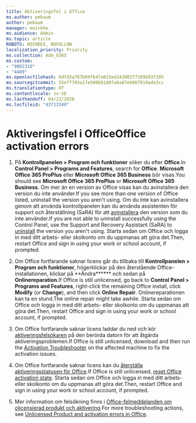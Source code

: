 ```yaml
---
title: Aktiveringsfel i Office
ms.author: pebaum
author: pebaum
manager: mnirkhe
ms.audience: Admin
ms.topic: article
ROBOTS: NOINDEX, NOFOLLOW
localization_priority: Priority
ms.collection: Adm_O365
ms.custom:
- "9002310"
- "4489"
ms.openlocfilehash: 6dfd3a767b09f647a615ed24300377169b93f105
ms.sourcegitcommit: 55eff703a17e500681d8fa6a87eb067019ade3cc
ms.translationtype: HT
ms.contentlocale: sv-SE
ms.lasthandoff: 04/22/2020
ms.locfileid: "43713340"
---
```

# <a name="office-activation-errors"></a><span data-ttu-id="1099d-102">Aktiveringsfel i Office</span><span class="sxs-lookup"><span data-stu-id="1099d-102">Office activation errors</span></span>

1. <span data-ttu-id="1099d-103">På **Kontrollpanelen > Program och funktioner** söker du efter **Office**.</span><span class="sxs-lookup"><span data-stu-id="1099d-103">In **Control Panel > Programs and Features**, search for **Office**.</span></span> <span data-ttu-id="1099d-104">**Microsoft Office 365 ProPlus** eller **Microsoft Office 365 Business** bör visas.</span><span class="sxs-lookup"><span data-stu-id="1099d-104">You should see **Microsoft Office 365 ProPlus** or **Microsoft Office 365 Business**.</span></span> <span data-ttu-id="1099d-105">Om mer än en version av Office visas kan du avinstallera den version du inte använder.</span><span class="sxs-lookup"><span data-stu-id="1099d-105">If you see more than one version of Office listed, uninstall the version you aren't using.</span></span> <span data-ttu-id="1099d-106">Om du inte kan avinstallera genom att använda kontrollpanelen kan du använda assistenten för support och återställning (SaRA) för att [avinstallera](https://aka.ms/SARA-OfficeUninstall-Alchemy) den version som du inte använder.</span><span class="sxs-lookup"><span data-stu-id="1099d-106">If you are not able to uninstall successfully using the Control Panel, use the Support and Recovery Assistant (SaRA) to [uninstall](https://aka.ms/SARA-OfficeUninstall-Alchemy) the version you aren't using.</span></span> <span data-ttu-id="1099d-107">Starta sedan om Office och logga in med ditt arbets- eller skolkonto om du uppmanas att göra det.</span><span class="sxs-lookup"><span data-stu-id="1099d-107">Then, restart Office and sign in using your work or school account, if prompted.</span></span> 

2. <span data-ttu-id="1099d-108">Om Office fortfarande saknar licens går du tillbaka till **Kontrollpanelen > Program och funktioner**, högerklickar på den återstående Office-installationen, klickar på \*\*Ändra\*\*\*\*\*\* och sedan på **Onlinereparation**.</span><span class="sxs-lookup"><span data-stu-id="1099d-108">If Office is still unlicensed, go back to **Control Panel > Programs and Features**, right-click the remaining Office install, click **Modify** (or **Change**), and then click **Online Repair**.</span></span> <span data-ttu-id="1099d-109">Onlinereparationen kan ta en stund.</span><span class="sxs-lookup"><span data-stu-id="1099d-109">The online repair might take awhile.</span></span> <span data-ttu-id="1099d-110">Starta sedan om Office och logga in med ditt arbets- eller skolkonto om du uppmanas att göra det.</span><span class="sxs-lookup"><span data-stu-id="1099d-110">Then, restart Office and sign in using your work or school account, if prompted.</span></span> 

3. <span data-ttu-id="1099d-111">Om Office fortfarande saknar licens laddar du ned och kör [aktiveringsfelsökaren](https://aka.ms/SARA-OfficeActivation-Alchemy) på den berörda datorn för att åtgärda aktiveringsproblemen.</span><span class="sxs-lookup"><span data-stu-id="1099d-111">If Office is still unlicensed, download and then run the [Activation Troubleshooter](https://aka.ms/SARA-OfficeActivation-Alchemy) on the affected machine to fix the activation issues.</span></span> 

4. <span data-ttu-id="1099d-112">Om Office fortfarande saknar licens kan du [återställa aktiveringsstatusen för Office](https://docs.microsoft.com/office365/troubleshoot/activation/reset-office-365-proplus-activation-state).</span><span class="sxs-lookup"><span data-stu-id="1099d-112">If Office is still unlicensed, [reset Office activation state](https://docs.microsoft.com/office365/troubleshoot/activation/reset-office-365-proplus-activation-state).</span></span> <span data-ttu-id="1099d-113">Starta sedan om Office och logga in med ditt arbets- eller skolkonto om du uppmanas att göra det.</span><span class="sxs-lookup"><span data-stu-id="1099d-113">Then, restart Office and sign in using your work or school account, if prompted.</span></span>  

5. <span data-ttu-id="1099d-114">Mer information om felsökning finns i [Office-felmeddelanden om olicensierad produkt och aktivering](https://support.office.com/article/unlicensed-product-and-activation-errors-in-office-0d23d3c0-c19c-4b2f-9845-5344fedc4380).</span><span class="sxs-lookup"><span data-stu-id="1099d-114">For more troubleshooting actions, see [Unlicensed Product and activation errors in Office](https://support.office.com/article/unlicensed-product-and-activation-errors-in-office-0d23d3c0-c19c-4b2f-9845-5344fedc4380).</span></span>
